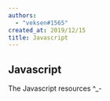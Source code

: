 ```yaml
---
authors:
  - "veksen#1565"
created_at: 2019/12/15
title: Javascript
---
```


## Javascript

The Javascript resources ^\_-
